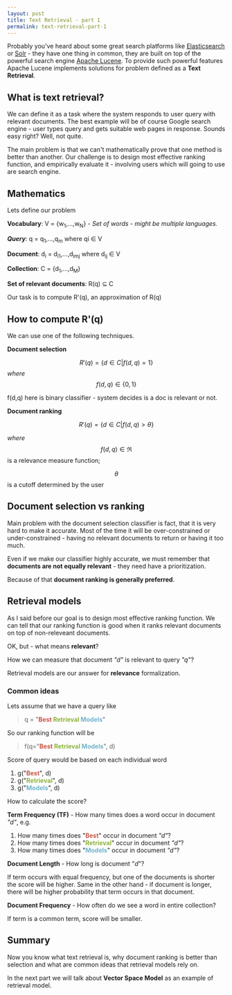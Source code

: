 ```yaml
---
layout: post
title: Text Retrieval - part 1
permalink: text-retrieval-part-1
---
```



Probably you've heard about some great search platforms like [Elasticsearch](https://www.elastic.co/products/elasticsearch) or [Solr](http://lucene.apache.org/solr/) - they have one thing in common, they are built on top of the powerful search engine [Apache Lucene](https://lucene.apache.org/core/). To provide such powerful features Apache Lucene implements solutions for problem defined as a **Text Retrieval**.

## What is text retrieval?

We can define it as a task where the system responds to user query with relevant documents. The best example will be of course Google search engine - user types query and gets suitable web pages in response. Sounds easy right? Well, not quite.

The main problem is that we can't mathematically prove that one method is better than another. Our challenge is to design most effective ranking function, and empirically evaluate it - involving users which will going to use are search engine.

## Mathematics

Lets define our problem

**Vocabulary**: V = {w<sub>1</sub>,...,w<sub>N</sub>} - *Set of words - might be multiple languages.*

***Query***: q = q<sub>1</sub>,...,q<sub>m</sub> where qi &#8712; V

**Document**: d<sub>i</sub> = d<sub>i1</sub>,...,d<sub>imj</sub> where d<sub>ij</sub> &#8712; V

**Collection**: C = {d<sub>1</sub>,...,d<sub>M</sub>}

**Set of relevant documents**: R(q) &#8838; C

Our task is to compute R'(q), an approximation of R(q)

## How  to compute R'(q)

We can use one of the following techniques.

**Document selection**

$$ R'(q) = \{d \in C \vert f(d,q) = 1\} $$ *where* $$ f(d,q) \in \{0,1\} $$

f(d,q) here is binary classifier - system decides is a doc is relevant or not.


**Document ranking**

$$ R'(q) = \{d \in C \vert f(d,q) > \theta \} $$

*where* $$ f(d,q) \in \Re $$ is a relevance measure function;

$$ \theta $$ is a cutoff determined by the user

## Document selection vs ranking

Main problem with the document selection classifier is fact, that it is very hard to make it accurate. Most of the time it will be over-constrained or under-constrained - having no relevant documents to return or having it too much.

Even if we make our classifier highly accurate, we must remember that **documents are not equally relevant** - they need have a prioritization.

Because of that **document ranking is generally preferred**.

## Retrieval models

As I said before our goal is to design most effective ranking function. We can tell that our ranking function is good when it ranks relevant documents on top of non-releveant documents.

OK, but - what means **relevant**?

How we can measure that document *"d"* is relevant to query *"q"*?

Retrieval models are our answer for **relevance** formalization.

### Common ideas

Lets assume that we have a query like

> q = "**<span style="color: #C75646">Best</span> <span style="color: #8EB33B">Retrieval</span> <span style="color: #72B3CC">Models</span>**"



So our ranking function will be

> f(q="**<span style="color: #C75646">Best</span> <span style="color: #8EB33B">Retrieval</span> <span style="color: #72B3CC">Models</span>**", d)

Score of query would be based on each individual word

1. g("<span style="color: #C75646">**Best**</span>", d)
2. g("<span style="color: #8EB33B">**Retrieval**</span>", d)
3. g("<span style="color: #72B3CC">**Models**</span>", d)

How to calculate the score?

**Term Frequency (TF)** - How many times does a word occur in document *"d"*, e.g.

1. How many times does "<span style="color: #C75646">**Best**</span>" occur in document *"d"*?
2. How many times does "<span style="color: #8EB33B">**Retrieval**</span>" occur in document *"d"*?
3. How many times does "<span style="color: #72B3CC">**Models**</span>" occur in document *"d"*?

**Document Length** - How long is document "*d*"?

If term occurs with equal frequency, but one of the documents is shorter the score will be higher. Same in the other hand - if document is longer, there will be higher probability that term occurs in that document.

**Document Frequency** - How often do we see a word in entire collection?

If term is a common term, score will be smaller.


## Summary

Now you know what text retrieval is, why document ranking is better than selection and what are common ideas that retrieval models rely on.

In the next part we will talk about **Vector Space Model** as an example of retrieval model.
